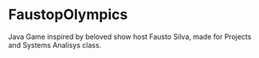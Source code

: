 # FaustopOlympics
Java Game inspired by beloved show host Fausto Silva,
made for Projects and Systems Analisys class.
